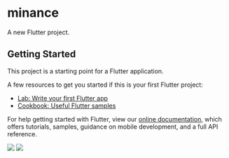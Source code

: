 # minance

A new Flutter project.

## Getting Started

This project is a starting point for a Flutter application.

A few resources to get you started if this is your first Flutter project:

- [Lab: Write your first Flutter app](https://flutter.dev/docs/get-started/codelab)
- [Cookbook: Useful Flutter samples](https://flutter.dev/docs/cookbook)

For help getting started with Flutter, view our
[online documentation](https://flutter.dev/docs), which offers tutorials,
samples, guidance on mobile development, and a full API reference.

<p float="left">
<img src="https://user-images.githubusercontent.com/32751228/90694634-a54a7400-e281-11ea-8072-b783a418146b.png">
<img src="https://user-images.githubusercontent.com/32751228/90694725-d0cd5e80-e281-11ea-83df-009b288d01fc.png">
</p>
